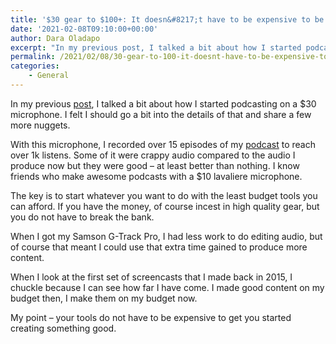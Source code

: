 ```yaml
---
title: '$30 gear to $100+: It doesn&#8217;t have to be expensive to be good'
date: '2021-02-08T09:10:00+00:00'
author: Dara Oladapo
excerpt: "In my previous post, I talked a bit about how I started podcasting on a $30 microphone. I felt I should go a bit into the details of that and share a few more nuggets.\nWith this microphone, I recorded over 15 episodes of my podcast to reach over 1k listens. Some of it were crappy audio compared to the audio I produce now but they were good - at least better than nothing. I know friends who make awesome podcasts with a $10 lavaliere microphone.\nThe key is to start whatever you want to do with the least budget tools you can afford. If you have the money, of course incest in high quality gear, but you do not have to break the bank.\nWhen I got my Samson G-Track Pro, I had less work to do editing audio, but of course that meant I could use that extra time gained to produce more content.\nWhen I look at the first set of screencasts that I made back in 2015, I chuckle because I can see how far I have come. I made good content on my budget then, I make them on my budget now.\n\_\nMy point - your tools do not have to be expensive to get you started creating something good."
permalink: /2021/02/08/30-gear-to-100-it-doesnt-have-to-be-expensive-to-be-good/
categories:
    - General
---
```


In my previous [post](https://daraoladapo.com/grow-from-where-you-are/), I talked a bit about how I started podcasting on a $30 microphone. I felt I should go a bit into the details of that and share a few more nuggets.

With this microphone, I recorded over 15 episodes of my [podcast](http://anchor.fm/thisdevlife) to reach over 1k listens. Some of it were crappy audio compared to the audio I produce now but they were good – at least better than nothing. I know friends who make awesome podcasts with a $10 lavaliere microphone.

The key is to start whatever you want to do with the least budget tools you can afford. If you have the money, of course incest in high quality gear, but you do not have to break the bank.

When I got my Samson G-Track Pro, I had less work to do editing audio, but of course that meant I could use that extra time gained to produce more content.

When I look at the first set of screencasts that I made back in 2015, I chuckle because I can see how far I have come. I made good content on my budget then, I make them on my budget now.

My point – your tools do not have to be expensive to get you started creating something good.